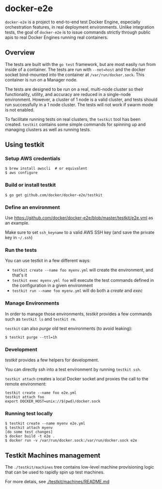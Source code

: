 # docker-e2e
`docker-e2e` is a project to end-to-end test Docker Engine, especially 
orchestration features, in real deployment environments. Unlike integration 
tests, the goal of `docker-e2e` is to issue commands strictly through public 
apis to real Docker Engines running real containers. 


## Overview
The tests are built with the `go test` framework, but are most easily run from
inside of a container. The tests are run with `--net=host` and the docker 
socket bind-mounted into the container at `/var/run/docker.sock`. This 
container is run on a Manager node.

The tests are designed to be run on a real, multi-node cluster so their 
functionality, utility, and accuracy are reduced in a single-node environment. 
However, a cluster of 1 node is a valid cluster, and tests should run 
successfully in a 1 node cluster. The tests will not work if swarm mode is not 
enabled.

To facilitate running tests on real clusters, the `testkit` tool has been 
created. `testkit` contains some simple commands for spinning up and managing
clusters as well as running tests. 

## Using testkit

### Setup AWS credentials

```
$ brew install awscli  # or equivalent
$ aws configure
```

### Build or install testkit

```
$ go get github.com/docker/docker-e2e/testkit
```

### Define an environment

Use https://github.com/docker/docker-e2e/blob/master/testkit/e2e.yml as an example.

Make sure to set `ssh_keyname` to a valid AWS SSH key (and save the private key in `~/.ssh`)

### Run the tests

You can use testkit in a few different ways:

- `testkit create --name foo myenv.yml` will create the environment, and that's it
- `testkit exec myenv.yml foo` will execute the test commands defined in the configuration in a given environment
- `testkit run --name foo myenv.yml` will do both a *create* and *exec*

### Manage Environments

In order to manage those environments, *testkit* provides a few commands
such as `testkit ls` and `testkit rm`.

`testkit` can also *purge* old test environments (to avoid leaking):
```
$ testkit purge --ttl=1h
```

### Development

*testkit* provides a few helpers for development.

You can directly ssh into a test environment by running `testkit ssh`.

`testkit attach` creates a local Docker socket and proxies the call to the remote environment:
```
testkit create --name foo e2e.yml
testkit attach foo
export DOCKER_HOST=unix://$(pwd)/docker.sock
```

### Running test locally

```
$ testkit create --name myenv e2e.yml
$ testkit attach myenv
[do some test changes]
$ docker build -t e2e .
$ docker run -v /var/run/docker.sock:/var/run/docker.sock e2e
```

## Testkit Machines management

The `./testkit/machines` tree contains low-level machine provisioning logic
that can be used to rapidly spin up test machines.

For more detais, see [./testkit/machines/README.md](./testkit/machines/README.md)
